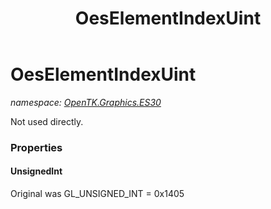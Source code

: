 ﻿---
title: OesElementIndexUint
---

# OesElementIndexUint
_namespace: [OpenTK.Graphics.ES30](N-OpenTK.Graphics.ES30.html)_

Not used directly.



### Properties

#### UnsignedInt
Original was GL_UNSIGNED_INT = 0x1405

